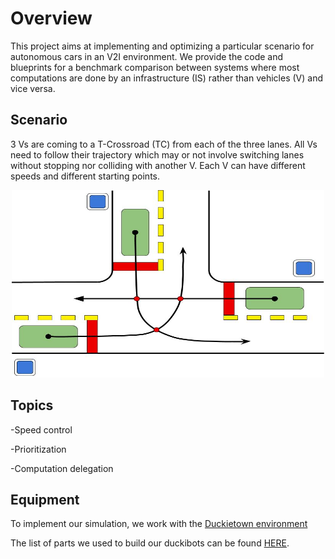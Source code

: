 # Overview
This project aims at implementing and optimizing a particular scenario for autonomous cars in an V2I environment. We provide the code and blueprints for a benchmark comparison between systems where most computations are done by an infrastructure (IS) rather than vehicles (V) and vice versa.

## Scenario
3 Vs are coming to a T-Crossroad (TC) from each of the three lanes. All Vs need to follow their trajectory which may or not involve switching lanes without stopping nor colliding with another V.
Each V can have different speeds and different starting points.

<p align="center">
  <img src="https://github.com/Laboratory-of-Embodied-Intelligence/V2X-V2I/blob/master/img/crossroad.jpg" width="500" height="300">
</p>

## Topics

-Speed control

-Prioritization

-Computation delegation

## Equipment
To implement our simulation, we work with the [Duckietown environment](https://www.duckietown.org/)

The list of parts we used to build our duckibots can be found [HERE](https://docs.google.com/spreadsheets/d/1EFZdp7jWYrYtLfghzxIXdRC1jXTrOBYyAdRAF_iJhaI/edit?usp=sharing).
